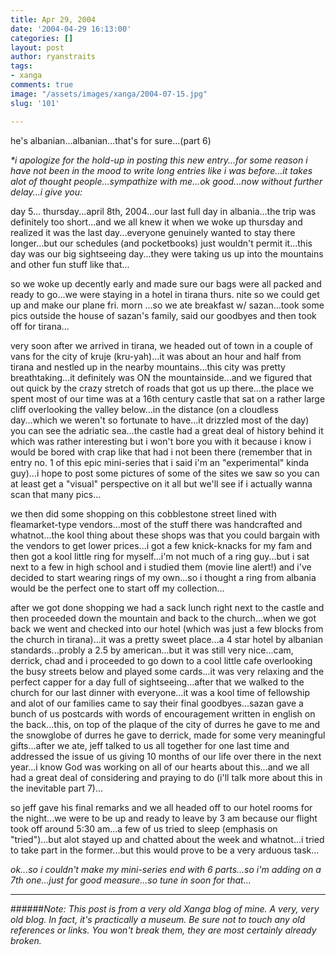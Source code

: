 ```yaml
---
title: Apr 29, 2004
date: '2004-04-29 16:13:00'
categories: []
layout: post
author: ryanstraits
tags:
- xanga
comments: true
image: "/assets/images/xanga/2004-07-15.jpg"
slug: '101'

---
```

he's albanian...albanian...that's for sure...(part 6)

<!-- break -->

<em>*i apologize for the hold-up in posting this new entry...for some reason i have not been in the mood to write long entries like i was before...it takes alot of thought people...sympathize with me...ok good...now without further delay...i give you:</em>

day 5...
thursday...april 8th, 2004...our last full day in albania...the trip was definitely too short...and we all knew it when we woke up thursday and realized it was the last day...everyone genuinely wanted to stay there longer...but our schedules (and pocketbooks) just wouldn't permit it...this day was our big sightseeing day...they were taking us up into the mountains and other fun stuff like that...

so we woke up decently early and made sure our bags were all packed and ready to go...we were staying in a hotel in tirana thurs. nite so we could get up and make our plane fri. morn ...so we ate breakfast w/ sazan...took some pics outside the house of sazan's family, said our goodbyes and then took off for tirana...

very soon after we arrived in tirana, we headed out of town in a couple of vans for the city of kruje (kru-yah)...it was about an hour and half from tirana and nestled up in the nearby mountains...this city was pretty breathtaking...it definitely was ON the mountainside...and we figured that out quick by the crazy stretch of roads that got us up there...the place we spent most of our time was at a 16th century castle that sat on a rather large cliff overlooking the valley below...in the distance (on a cloudless day...which we weren't so fortunate to have...it drizzled most of the day) you can see the adriatic sea...the castle had a great deal of history behind it which was rather interesting but i won't bore you with it because i know i would be bored with crap like that had i not been there (remember that in entry no. 1 of this epic mini-series that i said i'm an "experimental" kinda guy)...i hope to post some pictures of some of the sites we saw so you can at least get a "visual" perspective on it all but we'll see if i actually wanna scan that many pics...

we then did some shopping on this cobblestone street lined with fleamarket-type vendors...most of the stuff there was handcrafted and whatnot...the kool thing about these shops was that you could bargain with the vendors to get lower prices...i got a few knick-knacks for my fam and then got a kool little ring for myself...i'm not much of a ring guy...but i sat next to a few in high school and i studied them (movie line alert!) and i've decided to start wearing rings of my own...so i thought a ring from albania would be the perfect one to start off my collection...

after we got done shopping we had a sack lunch right next to the castle and then proceeded down the mountain and back to the church...when we got back we went and checked into our hotel (which was just a few blocks from the church in tirana)...it was a pretty sweet place...a 4 star hotel by albanian standards...probly a 2.5 by american...but it was still very nice...cam, derrick, chad and i proceeded to go down to a cool little cafe overlooking the busy streets below and played some cards...it was very relaxing and the perfect capper for a day full of sightseeing...after that we walked to the church for our last dinner with everyone...it was a kool time of fellowship and alot of our families came to say their final goodbyes...sazan gave a bunch of us postcards with words of encouragement written in english on the back...this, on top of the plaque of the city of durres he gave to me and the snowglobe of durres he gave to derrick, made for some very meaningful gifts...after we ate, jeff talked to us all together for one last time and addressed the issue of us giving 10 months of our life over there in the next year...i know God was working on all of our hearts about this...and we all had a great deal of considering and praying to do (i'll talk more about this in the inevitable part 7)...

so jeff gave his final remarks and we all headed off to our hotel rooms for the night...we were to be up and ready to leave by 3 am because our flight took off around 5:30 am...a few of us tried to sleep (emphasis on "tried")...but alot stayed up and chatted about the week and whatnot...i tried to take part in the former...but this would prove to be a very arduous task...

<em>ok...so i couldn't make my mini-series end with 6 parts...so i'm adding on a 7th one...just for good measure...so tune in soon for that...</em>

---

######*Note: This post is from a very old Xanga blog of mine. A very, very old blog. In fact, it's practically a museum. Be sure not to touch any old references or links. You won't break them, they are most certainly already broken.*